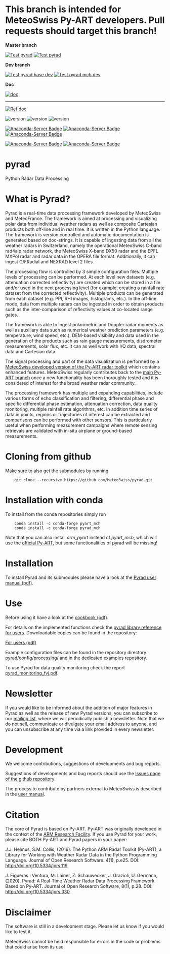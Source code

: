 # This branch is intended for MeteoSwiss Py-ART developers. Pull requests should target this branch!

**Master branch**

[![Test pyrad](https://github.com/MeteoSwiss/pyrad/actions/workflows/pyrad_tests_base.yml/badge.svg)](https://github.com/MeteoSwiss/pyrad/actions/workflows/pyrad_tests.yml)
[![Test pyrad](https://github.com/MeteoSwiss/pyrad/actions/workflows/pyrad_tests_mch.yml/badge.svg)](https://github.com/MeteoSwiss/pyrad/actions/workflows/pyrad_tests_arm.yml)


**Dev branch**

[![Test pyrad base dev](https://github.com/MeteoSwiss/pyrad/actions/workflows/pyrad_tests_base_dev.yml/badge.svg)](https://github.com/MeteoSwiss/pyrad/actions/workflows/pyrad_tests_nase_dev.yml)
[![Test pyrad mch dev](https://github.com/MeteoSwiss/pyrad/actions/workflows/pyrad_tests_mch_dev.yml/badge.svg)](https://github.com/MeteoSwiss/pyrad/actions/workflows/pyrad_tests_mch_dev.yml)


**Doc**

[![doc](https://readthedocs.org/projects/pyrad-mch/badge/?version=latest)](https://pyrad-mch.readthedocs.io/en/latest/)


---

[![Ref doc](https://img.shields.io/badge/docs-users-4088b8.svg)](https://pyrad-mch.readthedocs.io/en/stable/)



![version](https://img.shields.io/badge/python-3.7-blue.svg)
![version](https://img.shields.io/badge/python-3.8-blue.svg)
![version](https://img.shields.io/badge/python-3.9-blue.svg)

[![Anaconda-Server Badge](https://anaconda.org/conda-forge/pyrad_mch/badges/version.svg)](https://anaconda.org/conda-forge/pyrad_mch)
[![Anaconda-Server Badge](https://anaconda.org/conda-forge/pyrad_mch/badges/latest_release_date.svg)](https://anaconda.org/conda-forge/pyrad_mch)
[![Anaconda-Server Badge](https://anaconda.org/conda-forge/pyrad_mch/badges/downloads.svg)](https://anaconda.org/conda-forge/pyrad_mch)

[![Anaconda-Server Badge](https://anaconda.org/conda-forge/pyrad_mch/badges/platforms.svg)](https://anaconda.org/conda-forge/pyrad_mch)
[![Anaconda-Server Badge](https://anaconda.org/conda-forge/pyrad_mch/badges/license.svg)](https://anaconda.org/conda-forge/pyrad_mch)

# pyrad
Python Radar Data Processing

# What is Pyrad?
Pyrad is a real-time data processing framework developed by MeteoSwiss and MeteoFrance. The framework is
aimed at processing and visualizing polar data from individual weather radars as well as composite
Cartesian products both off-line and in real time. It is written in the Python language. The
framework is version controlled and automatic documentation is generated based on doc-strings.
It is capable of ingesting data from all the weather radars in Switzerland, namely the operational
MeteoSwiss C-band rad4alp radar network, the MeteoSwiss X-band DX50 radar and the EPFL MXPol radar
and radar data in the OPERA file format. Additionally, it can ingest C/FRadial and NEXRAD level 2 files.

The processing flow is controlled by 3 simple configuration files. Multiple levels of processing can
be performed. At each level new datasets (e.g. attenuation corrected reflectivity) are created which
can be stored in a file and/or used in the next processing level (for example, creating a rainfall rate
dataset from the corrected reflectivity). Multiple products can be generated from each dataset (e.g.
PPI, RHI images, histograms, etc.). In the off-line mode, data from multiple radars can be ingested
in order to obtain products such as the inter-comparison of reflectivity values at co-located range
gates.

The framework is able to ingest polarimetric and Doppler radar moments as well as auxiliary data
such as numerical weather prediction parameters (e.g. temperature, wind speed, etc.), DEM-based
visibility and data used in the generation of the products such as rain gauge measurements,
disdrometer measurements, solar flux, etc. It can as well work with I/Q data, spectral data and Cartesian
data.

The signal processing and part of the data visualization is performed by a [MeteoSwiss developed version of the Py-ART radar toolkit](https://github.com/meteoswiss-mdr/pyart) which contains enhanced features. MeteoSwiss regularly contributes back to the [main Py-ART branch](https://github.com/ARM-DOE/pyart) once a new functionality has been thoroughly tested and it is considered of interest for the broad weather radar community.

The processing framework has multiple and expanding capabilities, include various forms of echo classification and
filtering, differential phase and specific differential phase estimation, attenuation correction, data
quality monitoring, multiple rainfall rate algorithms, etc. In addition time series of data in points,
regions or trajectories of interest can be extracted and comparisons can be performed with other
sensors. This is particularly useful when performing measurement campaigns where remote
sensing retrievals are validated with in-situ airplane or ground-based measurements.

# Cloning from github
Make sure to also get the submodules by running

```
    git clone --recursive https://github.com/MeteoSwiss/pyrad.git
```

# Installation with conda
To install from the conda repositories simply run

```
    conda install -c conda-forge pyart_mch
    conda install -c conda-forge pyrad_mch
```
Note that you can also install *arm_pyart* instead of *pyart_mch*, which will use the [official Py-ART](https://github.com/ARM-DOE/pyart), but some functionalities of pyrad will be missing!

# Installation
To install Pyrad and its submodules please have a look at the [Pyrad user manual (pdf)](./additional_doc/pyrad_user_manual.pdf).

# Use
Before using it have a look at the [cookbook (pdf)](./additional_doc/pyrad-framework-cookbook/DataProcessing.pdf).

For details on the implemented functions check the [pyrad library reference for users](https://pyrad-mch.readthedocs.io/en/stable/). Downloadable copies can be found in the repository: 

[For users (pdf)](https://media.readthedocs.org/pdf/pyrad-mch/stable/pyrad-mch.pdf)


Example configuration files can be found in the repository directory [pyrad/config/processing/](./config/processing) and in the dedicated [examples repository](https://github.com/MeteoSwiss/pyrad-examples). 

To use Pyrad for data quality monitoring check the report [pyrad_monitoring_fvj.pdf](./additional_doc/pyrad_monitoring_fvj.pdf).

# Newsletter

If you would like to be informed about the addition of major features in Pyrad as well as the release of new Pyrad versions, you can subscribe to our [mailing list](https://github.us1.list-manage.com/subscribe?u=2e8561343b026dacadbc70c92&id=9a43ddb927), where we will periodically publish a newsletter. Note that we do not sell, communicate or divulgate your email address to anyone, and you can unsubscribe at any time via a link provided in every newsletter.

# Development
We welcome contributions, suggestions of developments and bug reports.

Suggestions of developments and bug reports should use the [Issues page of the github repository](https://github.com/meteoswiss-mdr/pyrad/issues).

The process to contribute by partners external to MeteoSwiss is described in the [user manual](./additional_doc/pyrad_user_manual.pdf).

# Citation
The core of Pyrad is based on Py-ART. Py-ART was originally developed in the context of the [ARM Research Facility](https://www.arm.gov/). If you use Pyrad for your work, please cite BOTH Py-ART and Pyrad papers in your paper:

J.J. Helmus, S.M. Collis, (2016). The Python ARM Radar Toolkit (Py-ART), a Library for Working with Weather Radar Data in the Python Programming Language. Journal of Open Research Software. 4(1), p.e25. DOI: http://doi.org/10.5334/jors.119

J. Figueras i Ventura, M. Lainer, Z. Schauwecker, J. Grazioli, U. Germann, (2020). Pyrad: A Real-Time Weather Radar Data Processing Framework Based on Py-ART. Journal of Open Research Software, 8(1), p.28. DOI: http://doi.org/10.5334/jors.330 

# Disclaimer
The software is still in a development stage. Please let us know if you would like to test it.

MeteoSwiss cannot be held responsible for errors in the code or problems that could arise from its use.

